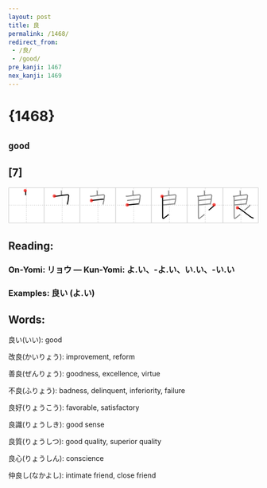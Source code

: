 ```yaml
---
layout: post
title: 良
permalink: /1468/
redirect_from:
 - /良/
 - /good/
pre_kanji: 1467
nex_kanji: 1469
---
```


# {1468}

## `good`

## [7]

<div class="stroke"><img src="../images/E889AF.png" /></div>

## Reading:

### On-Yomi: リョウ &mdash; Kun-Yomi: よ.い、-よ.い、い.い、-い.い

### Examples: 良い (よ.い)

## Words:

良い(いい): good

改良(かいりょう): improvement, reform

善良(ぜんりょう): goodness, excellence, virtue

不良(ふりょう): badness, delinquent, inferiority, failure

良好(りょうこう): favorable, satisfactory

良識(りょうしき): good sense

良質(りょうしつ): good quality, superior quality

良心(りょうしん): conscience

仲良し(なかよし): intimate friend, close friend
